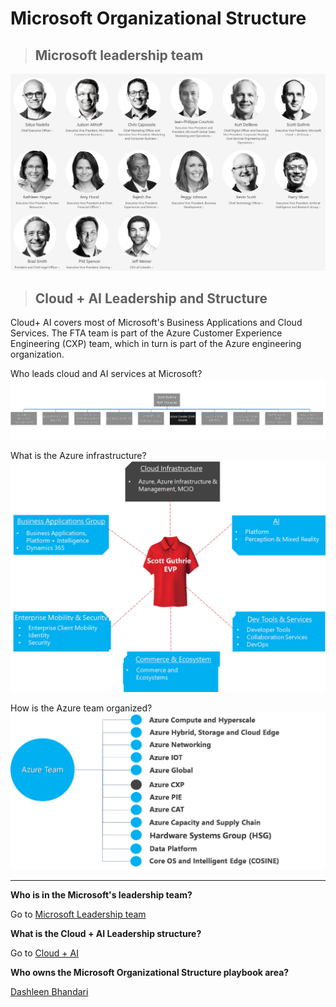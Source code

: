 # Microsoft Organizational Structure

>## Microsoft leadership team

![MicrosoftLeadership](../images/WelcomeImages/MicrosoftLeadership.png)

>## Cloud + AI Leadership and Structure

Cloud+ AI covers most of Microsoft's Business Applications and Cloud Services. The FTA team is part of the Azure Customer Experience Engineering (CXP) team, which in turn is part of the Azure engineering organization.

Who leads cloud and AI services at Microsoft?
![CloudAiLeadership](../images/WelcomeImages/CloudAILeadership.png)

What is the Azure infrastructure?
![CloudInfrastructure](../images/WelcomeImages/CLoudInfrastructure.png)

How is the Azure team organized?
![AzureOrgStructure](../images/WelcomeImages/AzureOrgStructure.png)

-----
**Who is in the Microsoft's leadership team?**

Go to [Microsoft Leadership team](https://github.com/Azure/fta-playbook/blob/development/ftaplaybook/playbook/Welcome/Microsoft_Organizational_Structure.md#microsoft-leadership-team)

**What is the Cloud + AI Leadership structure?**

Go to [Cloud + AI](https://github.com/Azure/fta-playbook/blob/development/ftaplaybook/playbook/Welcome/Microsoft_Organizational_Structure.md#cloud--ai-leadership-and-structure)

**Who owns the Microsoft Organizational Structure playbook area?**

[Dashleen Bhandari](mailto:dabhan@microsoft.com)
